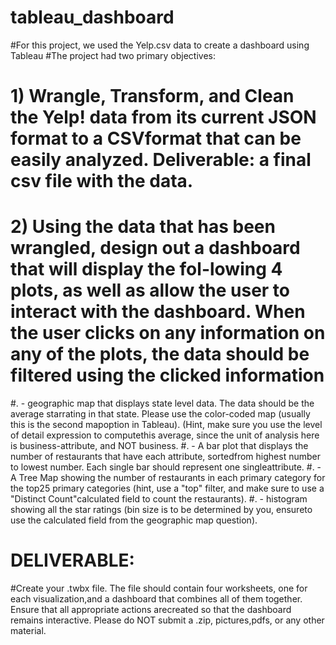 # tableau_dashboard
#For this project, we used the Yelp.csv data to create a dashboard using Tableau
#The project had two primary objectives:
# 1) Wrangle,  Transform,  and  Clean  the  Yelp!   data  from  its  current  JSON  format  to  a  CSVformat that can be easily analyzed.  Deliverable:  a final csv file with the data. 
# 2) Using the data that has been wrangled,  design out a dashboard that will display the fol-lowing  4  plots,  as  well  as  allow  the  user  to  interact  with  the  dashboard.   When  the  user clicks on any information on any of the plots, the data should be filtered using the clicked information
#. -  geographic map that displays state level data.  The data should be the average starrating in that state.  Please use the color-coded map (usually this is the second mapoption in Tableau). (Hint, make sure you use the level of detail expression to computethis average, since the unit of analysis here is business-attribute, and NOT business.
#. - A  bar  plot  that  displays  the  number  of  restaurants  that  have  each  attribute,  sortedfrom highest number to lowest number.  Each single bar should represent one singleattribute.
#. - A Tree Map showing the number of restaurants in each primary category for the top25 primary categories (hint, use a "top" filter, and make sure to use a "Distinct Count"calculated field to count the restaurants).
#. - histogram showing all the star ratings (bin size is to be determined by you, ensureto use the calculated field from the geographic map question).

# DELIVERABLE:
#Create your .twbx file.  The file should contain four worksheets, one for each visualization,and a dashboard that combines all of them together. Ensure that all appropriate actions arecreated so that the dashboard remains interactive.  Please do NOT submit a .zip, pictures,pdfs, or any other material.
